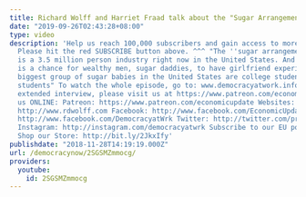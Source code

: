 ```yaml
---
title: Richard Wolff and Harriet Fraad talk about the "Sugar Arrangements" industry
date: "2019-09-26T02:43:28+08:00"
type: video
description: 'Help us reach 100,000 subscribers and gain access to more studio time!
  Please hit the red SUBSCRIBE button above. ^^^ "The ''sugar arrangements'' industry
  is a 3.5 million person industry right now in the United States. And what it provides
  is a chance for wealthy men, sugar daddies, to have girlfriend experiences... The
  biggest group of sugar babies in the United States are college students or graduate
  students" To watch the whole episode, go to: www.democracyatwork.info To watch the
  extended interview, please visit us at https://www.patreon.com/economicupdate Follow
  us ONLINE: Patreon: https://www.patreon.com/economicupdate Websites: https://www.democracyatwork.info/econ...
  http://www.rdwolff.com Facebook: http://www.facebook.com/EconomicUpdate http://www.facebook.com/RichardDWolff
  http://www.facebook.com/DemocracyatWrk Twitter: http://twitter.com/profwolff http://twitter.com/democracyatwrk
  Instagram: http://instagram.com/democracyatwrk Subscribe to our EU podcast: http://economicupdate.libsyn.com
  Shop our Store: http://bit.ly/2JkxIfy'
publishdate: "2018-11-28T14:19:19.000Z"
url: /democracynow/2SGSMZmmocg/
providers:
  youtube:
    id: 2SGSMZmmocg
---
```

